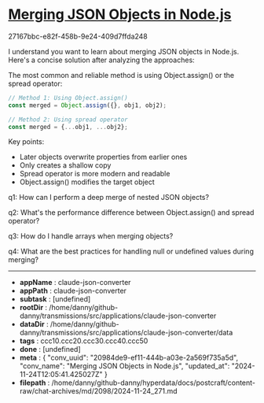 # [Merging JSON Objects in Node.js](https://claude.ai/chat/20984de9-ef11-444b-a03e-2a569f735a5d)

27167bbc-e82f-458b-9e24-409d7ffda248

 I understand you want to learn about merging JSON objects in Node.js. Here's a concise solution after analyzing the approaches:

The most common and reliable method is using Object.assign() or the spread operator:

```javascript
// Method 1: Using Object.assign()
const merged = Object.assign({}, obj1, obj2);

// Method 2: Using spread operator
const merged = {...obj1, ...obj2};
```

Key points:
- Later objects overwrite properties from earlier ones
- Only creates a shallow copy
- Spread operator is more modern and readable
- Object.assign() modifies the target object

q1: How can I perform a deep merge of nested JSON objects?

q2: What's the performance difference between Object.assign() and spread operator?

q3: How do I handle arrays when merging objects?

q4: What are the best practices for handling null or undefined values during merging?

---

* **appName** : claude-json-converter
* **appPath** : claude-json-converter
* **subtask** : [undefined]
* **rootDir** : /home/danny/github-danny/transmissions/src/applications/claude-json-converter
* **dataDir** : /home/danny/github-danny/transmissions/src/applications/claude-json-converter/data
* **tags** : ccc10.ccc20.ccc30.ccc40.ccc50
* **done** : [undefined]
* **meta** : {
  "conv_uuid": "20984de9-ef11-444b-a03e-2a569f735a5d",
  "conv_name": "Merging JSON Objects in Node.js",
  "updated_at": "2024-11-24T12:05:41.425027Z"
}
* **filepath** : /home/danny/github-danny/hyperdata/docs/postcraft/content-raw/chat-archives/md/2098/2024-11-24_271.md